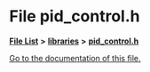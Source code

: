 
# File pid\_control.h

[**File List**](files.md) **>** [**libraries**](dir_bc0718b08fb2015b8e59c47b2805f60c.md) **>** [**pid\_control.h**](pid__control_8h.md)

[Go to the documentation of this file.](pid__control_8h.md) 


